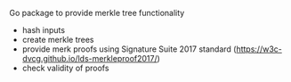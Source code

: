 Go package to provide merkle tree functionality

- hash inputs
- create merkle trees 
- provide merk proofs using Signature Suite 2017 standard (https://w3c-dvcg.github.io/lds-merkleproof2017/)
- check validity of proofs